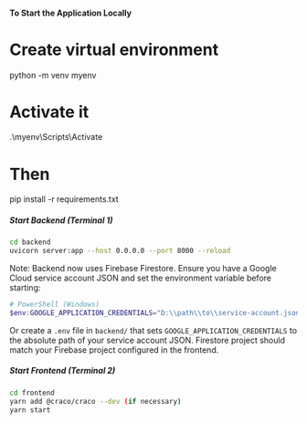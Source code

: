 #### To Start the Application Locally

# Create virtual environment

python -m venv myenv

# Activate it

.\myenv\Scripts\Activate

# Then

pip install -r requirements.txt

##### Start Backend (Terminal 1)

```bash
cd backend
uvicorn server:app --host 0.0.0.0 --port 8000 --reload
```

Note: Backend now uses Firebase Firestore. Ensure you have a Google Cloud service account JSON and set the environment variable before starting:

```powershell
# PowerShell (Windows)
$env:GOOGLE_APPLICATION_CREDENTIALS="D:\\path\\to\\service-account.json"
```

Or create a `.env` file in `backend/` that sets `GOOGLE_APPLICATION_CREDENTIALS` to the absolute path of your service account JSON. Firestore project should match your Firebase project configured in the frontend.

##### Start Frontend (Terminal 2)

```bash
cd frontend
yarn add @craco/craco --dev (if necessary)
yarn start
```
